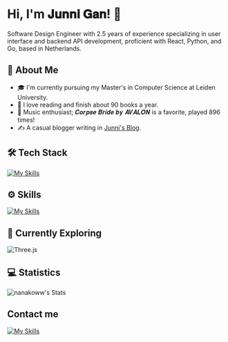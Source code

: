 # Hi, I'm 𝐉𝐮𝐧𝐧𝐢 𝐆𝐚𝐧! 👋

Software Design Engineer with 2.5 years of experience specializing in user interface and backend API development, proficient with React, Python, and Go, based in Netherlands.


## 🚀 About Me

- 🎓 I'm currently pursuing my Master's in Computer Science at Leiden University.
- 📖 I love reading and finish about 90 books a year.
- 🎵 Music enthusiast; 𝑪𝒐𝒓𝒑𝒔𝒆 𝑩𝒓𝒊𝒅𝒆 𝒃𝒚 𝑨𝑽𝑨𝑳𝑶𝑵 is a favorite, played 896 times!
- ✍️ A casual blogger writing in [Junni's Blog](https://www.cnblogs.com/junni).


## 🛠️ Tech Stack
[![My Skills](https://skillicons.dev/icons?i=js,html,css,react,nextjs,golang,python,pytorch)](https://skillicons.dev)

## ⚙️ Skills
[![My Skills](https://skillicons.dev/icons?i=docker,k8s,figma,xd,redux,grafana,mysql,nginx,bash,git)](https://skillicons.dev)

## 🌱 Currently Exploring

![Three.js](https://img.shields.io/badge/-Three.js-black?logo=threedotjs)


 ## 💻 Statistics

![nanakoww's Stats](https://github-readme-stats.vercel.app/api?username=nanakoww&theme=vue-dark&show_icons=true&hide_border=true&count_private=true)

## Contact me
[![My Skills](https://skillicons.dev/icons?i=linkedin)](https://www.linkedin.com/in/junni-gan/)



<!--

Here are some ideas to get you started:

- 🔭 I’m currently working on ...
- 🌱 I’m currently learning ...
- 👯 I’m looking to collaborate on ...
- 🤔 I’m looking for help with ...
- 💬 Ask me about ...
- 📫 How to reach me: ...
- 😄 Pronouns: ...
- ⚡ Fun fact: ...
-->
